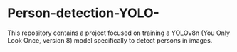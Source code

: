 # Person-detection-YOLO-
This repository contains a project focused on training a YOLOv8n (You Only Look Once, version 8) model specifically to detect persons in images.
